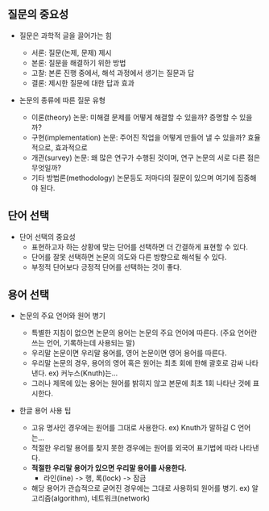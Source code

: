 ## 질문의 중요성
* 질문은 과학적 글을 끌어가는 힘
  * 서론: 질문(논제, 문제) 제시
  * 본론: 질문을 해결하기 위한 방법
  * 고찰: 본론 진행 중에서, 해석 과정에서 생기는 질문과 답
  * 결론: 제시한 질문에 대한 답과 효과

* 논문의 종류에 따른 질문 유형
  * 이론(theory) 논문: 미해결 문제를 어떻게 해결할 수 있을까? 증명할 수 있을까?
  * 구현(implementation) 논문: 주어진 작업을 어떻게 만들어 낼 수 있을까? 효율적으로, 효과적으로
  * 개관(survey) 논문: 왜 많은 연구가 수행된 것이며, 연구 논문의 서로 다른 점은 무엇일까?
  * 기타 방법론(methodology) 논문등도 저마다의 질문이 있으며 여기에 집중해야 된다.

## 단어 선택
* 단어 선택의 중요성
  * 표현하고자 하는 상황에 맞는 단어를 선택하면 더 간결하게 표현할 수 있다.
  * 단어를 잘못 선택하면 논문의 의도와 다른 방향으로 해석될 수 있다.
  * 부정적 단어보다 긍정적 단어를 선택하는 것이 좋다.
  
## 용어 선택
* 논문의 주요 언어와 원어 병기
  * 특별한 지침이 없으면 논문의 용어는 논문의 주요 언어에 따른다. (주요 언어란 쓰는 언어, 기록하는데 사용되는 말)
  * 우리말 논문이면 우리말 용어를, 영어 논문이면 영어 용어를 따른다.
  * 우리말 논문의 경우, 용어의 영어 혹은 원어는 최초 회에 한해 괄호로 감싸 나타낸다. ex) 커누스(Knuth)는...
  * 그러나 제목에 있는 용어는 원어를 밝히지 않고 본문에 최초 1회 나타난 것에 표시한다.

* 한글 용어 사용 팁
  * 고유 명사인 경우에는 원어를 그대로 사용한다. ex) Knuth가 말하길 C 언어는...
  * 적절한 우리말 용어를 찾지 못한 경우에는 원어를 외국어 표기법에 따라 나타낸다.
  * **적절한 우리말 용어가 있으면 우리말 용어를 사용한다.**
    * 라인(line) -> 행, 록(lock) -> 잠금
  * 해당 용어가 관습적으로 굳어진 경우에는 그대로 사용하되 원어를 병기. ex) 알고리즘(algorithm), 네트워크(network)
